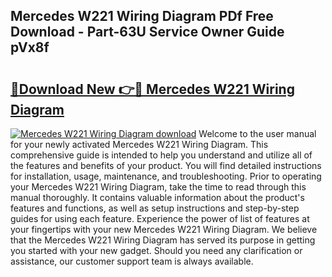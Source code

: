 ## Mercedes W221 Wiring Diagram PDf Free Download - Part-63U Service Owner Guide pVx8f

# <h2><a href="http://dfkfexf.blite.top/?on=Mercedes+W221+Wiring+Diagram">🔗Download New 👉🔴 Mercedes W221 Wiring Diagram</a></h2>

[![Mercedes W221 Wiring Diagram download](https://i.imgur.com/lujVjoI.png)](http://dfkfexf.blite.top/?on=Mercedes+W221+Wiring+Diagram)
Welcome to the user manual for your newly activated Mercedes W221 Wiring Diagram. This comprehensive guide is intended to help you understand and utilize all of the features and benefits of your product. You will find detailed instructions for installation, usage, maintenance, and troubleshooting. Prior to operating your Mercedes W221 Wiring Diagram, take the time to read through this manual thoroughly. It contains valuable information about the product's features and functions, as well as setup instructions and step-by-step guides for using each feature. Experience the power of list of features at your fingertips with your new Mercedes W221 Wiring Diagram. We believe that the Mercedes W221 Wiring Diagram has served its purpose in getting you started with your new gadget. Should you need any clarification or assistance, our customer support team is always available.
